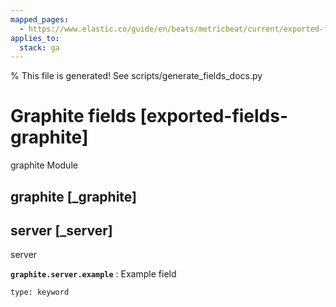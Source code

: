 ```yaml
---
mapped_pages:
  - https://www.elastic.co/guide/en/beats/metricbeat/current/exported-fields-graphite.html
applies_to:
  stack: ga
---
```


% This file is generated! See scripts/generate_fields_docs.py

# Graphite fields [exported-fields-graphite]

graphite Module

## graphite [_graphite]



## server [_server]

server

**`graphite.server.example`**
:   Example field

    type: keyword


